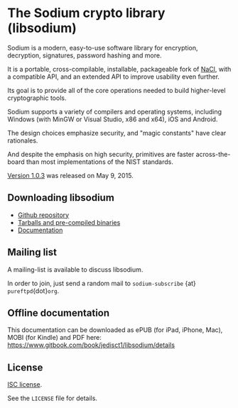 # The Sodium crypto library (libsodium)

Sodium is a modern, easy-to-use software library for encryption, decryption, signatures, password hashing and more.

It is a portable, cross-compilable, installable, packageable fork of [NaCl](http://nacl.cr.yp.to/), with a compatible API, and an
extended API to improve usability even further.

Its goal is to provide all of the core operations needed to build higher-level cryptographic tools.

Sodium supports a variety of compilers and operating systems,
including Windows (with MinGW or Visual Studio, x86 and x64), iOS and Android.

The design choices emphasize security, and "magic constants" have clear rationales.

And despite the emphasis on high security, primitives are faster across-the-board than most implementations of the NIST standards.

[Version 1.0.3](https://github.com/jedisct1/libsodium/releases) was released on May 9, 2015.

## Downloading libsodium

- [Github repository](https://github.com/jedisct1/libsodium)
- [Tarballs and pre-compiled binaries](http://download.libsodium.org/libsodium/releases/)
- [Documentation](http://doc.libsodium.org)

## Mailing list

A mailing-list is available to discuss libsodium.

In order to join, just send a random mail to `sodium-subscribe` {at}
`pureftpd`{dot}`org`.

## Offline documentation

This documentation can be downloaded as ePUB (for iPad, iPhone, Mac),
MOBI (for Kindle) and PDF here: https://www.gitbook.com/book/jedisct1/libsodium/details

## License

[ISC license](https://en.wikipedia.org/wiki/ISC_license).

See the `LICENSE` file for details.
